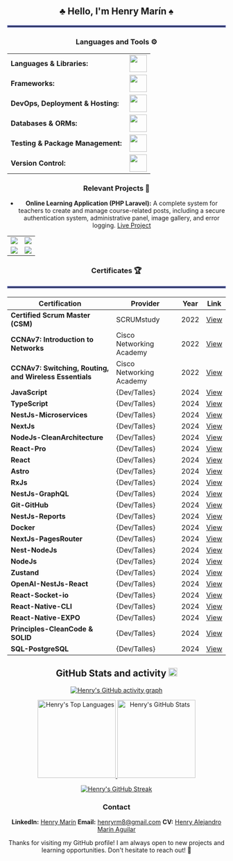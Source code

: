 <div align="center">

## ♣️ Hello, I'm Henry Marín ♠️

<hr style="border: 2px solid #4c569e; margin: 20px 0;">

<h3 align="center">Languages and Tools ⚙️</h3>

<table>
    <tr>
        <td style="font-weight: bold; padding-right: 10px; vertical-align: center;">Languages & Libraries:</td>
        <td><img height="40" src="https://skillicons.dev/icons?i=js,ts,cs,php,graphql,html,css,reactivex,bootstrap,tailwind"/></td>
    </tr>
    <tr>
        <td style="font-weight: bold; padding-right: 10px; vertical-align: center;">Frameworks:</td>
        <td><img height="40" src="https://skillicons.dev/icons?i=nodejs,nestjs,express,react,nextjs,dotnet,laravel,astro"/></td>
    </tr>
    <tr>
        <td style="font-weight: bold; padding-right: 10px; vertical-align: center;">DevOps, Deployment & Hosting:</td>
        <td><img height="40" src="https://skillicons.dev/icons?i=docker,kubernetes,cloudflare,maven,vercel,netlify"/></td>
    </tr>
    <tr>
        <td style="font-weight: bold; padding-right: 10px; vertical-align: center;">Databases & ORMs:</td>
        <td><img height="40" src="https://skillicons.dev/icons?i=mysql,prisma,supabase,mongodb,firebase"/></td>
    </tr>
    <tr>
        <td style="font-weight: bold; padding-right: 10px; vertical-align: center;">Testing & Package Management:</td>
        <td><img height="40" src="https://skillicons.dev/icons?i=selenium,jest,postman,npm"/></td>
    </tr>
    <tr>
        <td style="font-weight: bold; padding-right: 10px; vertical-align: center;">Version Control:</td>
        <td><img height="40" src="https://skillicons.dev/icons?i=git,github"/></td>
    </tr>
</table>

<div align="center">

### Relevant Projects 🚀

- **Online Learning Application (PHP Laravel):** A complete system for teachers to create and manage course-related posts, including a secure authentication system, administrative panel, image gallery, and error logging. [Live Project](https://liceo-san-antonio.com/)

<table>
  <tr>
    <td>
      <a href="https://github.com/Xpronoob/Ecommerce-API">
        <img src="https://github-readme-stats.vercel.app/api/pin/?username=Xpronoob&repo=Ecommerce-API&theme=merko&border_color=599200">
      </a>
    </td>
    <td>
      <a href="https://github.com/HenryM8/Javascript">
        <img src="https://github-readme-stats.vercel.app/api/pin/?username=HenryM8&repo=Javascript&theme=merko&border_color=599200">
      </a>
    </td>
  </tr>
  <tr>
    <td>
      <a href="https://github.com/HenryM8/C-Sharp-API-of-the-Full-Stack-project">
        <img src="https://github-readme-stats.vercel.app/api/pin/?username=HenryM8&repo=C-Sharp-API-of-the-Full-Stack-project&theme=merko&border_color=599200">
      </a>
    </td>
    <td>
      <a href="https://github.com/HenryM8/C-Sharp-Web-of-the-Full-Stack-project">
        <img src="https://github-readme-stats.vercel.app/api/pin/?username=HenryM8&repo=C-Sharp-Web-of-the-Full-Stack-project&theme=merko&border_color=599200">
      </a>
    </td>
  </tr>
</table>

<div align="center">

### Certificates 🏆

<hr style="border: 2px solid #4c569e; margin: 20px 0;">

<div align="center">

| Certification | Provider | Year | Link |
|---------------|----------|------|------|
| **Certified Scrum Master (CSM)** | SCRUMstudy | 2022 | [View](https://drive.google.com/file/d/1fzjIyJ3WyhWPK9wbOwG6a2jv9SA7o-N-/view?usp=drive_link) |
| **CCNAv7: Introduction to Networks** | Cisco Networking Academy | 2022 | [View](https://drive.google.com/file/d/1wSXg5knElG0so_ToR6jlnugZJExY8tMs/view) |
| **CCNAv7: Switching, Routing, and Wireless Essentials** | Cisco Networking Academy | 2022 | [View](https://drive.google.com/file/d/1m_plv_5fXz6l5H3hpURxnT52fxXeqJZp/view) |
| **JavaScript** | {Dev/Talles} | 2024 | [View](https://drive.google.com/file/d/1Cu8BM5XA316S3XyReqZ4FXhZA2wI4Qii/view?usp=sharing) |
| **TypeScript** | {Dev/Talles} | 2024 | [View](https://drive.google.com/file/d/1wr9M1buD88Q7BDRCp0FC65tkz3wXUXAL/view?usp=sharing) |
| **NestJs-Microservices** | {Dev/Talles} | 2024 | [View](https://drive.google.com/file/d/1APDYi0F71oq5kTA7y2BT5bamX7bXuod3/view?usp=sharing) |
| **NextJs** | {Dev/Talles} | 2024 | [View](https://drive.google.com/file/d/1ZwtTrm9yXqbY2IH9AP5RIMEo3Vp4O1vp/view?usp=sharing) |
| **NodeJs-CleanArchitecture** | {Dev/Talles} | 2024 | [View](https://drive.google.com/file/d/1CmKC-esHVgV0tCosxZY3lVHrpNMX3Msj/view?usp=sharing) |
| **React-Pro** | {Dev/Talles} | 2024 | [View](https://drive.google.com/file/d/11FlNt8hVVUFRXB-zYBwXnuWxWZ1uMMjj/view?usp=sharing) |
| **React** | {Dev/Talles} | 2024 | [View](https://drive.google.com/file/d/1TKxBZ9-PU5lMs0rXDs-4IPiO7x3iQXCY/view?usp=sharing) |
| **Astro** | {Dev/Talles} | 2024 | [View](https://drive.google.com/file/d/1PryypYTe1BMIrdlLqpA0bmybbN8hVAUR/view?usp=sharing) |
| **RxJs** | {Dev/Talles} | 2024 | [View](https://drive.google.com/file/d/1IcCEv2mMaWGcHAHCyMVlyI5SnX7CDxmJ/view?usp=sharing) |
| **NestJs-GraphQL** | {Dev/Talles} | 2024 | [View](https://drive.google.com/file/d/13PK2N_Tzp-ZHaF1A8PqQmXiMX0rksTA-/view?usp=sharing) |
| **Git-GitHub** | {Dev/Talles} | 2024 | [View](https://drive.google.com/file/d/134O_NKDmimg9ApzpgqXTISFjM9mcV2Oq/view?usp=sharing) |
| **NestJs-Reports** | {Dev/Talles} | 2024 | [View](https://drive.google.com/file/d/1IRuUWwHk9YBz_e6ytTOTJWgjgVIssQ2c/view?usp=sharing) |
| **Docker** | {Dev/Talles} | 2024 | [View](https://drive.google.com/file/d/1UqHskAUAke-1Nrp6ZlUB-NumaCJ6ag_b/view?usp=sharing) |
| **NextJs-PagesRouter** | {Dev/Talles} | 2024 | [View](https://drive.google.com/file/d/1VCk8CQqa0oTyQpSbsumm8e6KMLG7H35T/view?usp=sharing) |
| **Nest-NodeJs** | {Dev/Talles} | 2024 | [View](https://drive.google.com/file/d/16P9EPOyE1PjWnm-BSt4N_yKsn-6-2fAq/view?usp=sharing) |
| **NodeJs** | {Dev/Talles} | 2024 | [View](https://drive.google.com/file/d/1f-zbXEpZwvRfyIMsm3u1bAlx-eT6kvq8/view?usp=sharing) |
| **Zustand** | {Dev/Talles} | 2024 | [View](https://drive.google.com/file/d/1KtQv7asIawad2abPSBAJz6dPWm1QuwW_/view?usp=sharing) |
| **OpenAI-NestJs-React** | {Dev/Talles} | 2024 | [View](https://drive.google.com/file/d/1mNGzKpsjpH5xgqeyDxdftUTtenCExW3D/view?usp=sharing) |
| **React-Socket-io** | {Dev/Talles} | 2024 | [View](https://drive.google.com/file/d/1UffrFdsJS2Bko6sIxq9MrINe35W5f2W4/view?usp=sharing) |
| **React-Native-CLI** | {Dev/Talles} | 2024 | [View](https://drive.google.com/file/d/1YsTjJZWynsRW7dXo66V6f7nG1ySOurnq/view?usp=sharing) |
| **React-Native-EXPO** | {Dev/Talles} | 2024 | [View](https://drive.google.com/file/d/1JSxiQ1WRrPR0CmAWj-EmwQS8lXkv8PjK/view?usp=sharing) |
| **Principles-CleanCode & SOLID** | {Dev/Talles} | 2024 | [View](https://drive.google.com/file/d/1g4iYEEM95wwYrTvySiDSgf5eglajPvde/view?usp=sharing) |
| **SQL-PostgreSQL** | {Dev/Talles} | 2024 | [View](https://drive.google.com/file/d/1q7eDF--NPjCdUoBv_dC2mtVNoS_MITAP/view?usp=sharing) |

</div>
 

<div align="center">

## GitHub Stats and activity <img src="https://img.icons8.com/ios-glyphs/30/000000/github.png" alt="GitHub Icon" width="20" height="20">
  
<!-- Activity Graph -->
[![Henry's GitHub activity graph](https://github-readme-activity-graph.vercel.app/graph?username=HenryM8&bg_color=100f0f&color=4c5e9e&line=4c569e&point=403e41&area=true&hide_border=true)](https://github.com/ashutosh00710/github-readme-activity-graph)

<!-- Stats and Top Languages -->
<div align="center">
  <a href="https://github.com/HenryM8">
    <img height="180em" src="https://github-readme-stats.vercel.app/api/top-langs?username=HenryM8&show_icons=true&locale=en&layout=compact&theme=tokyonight" alt="Henry's Top Languages"/>
    <img height="180em" src="https://github-readme-stats.vercel.app/api?username=HenryM8&show_icons=true&locale=en&layout=compact&theme=tokyonight" alt="Henry's GitHub Stats"/>
  </a>
</div>

<!-- Streak Stats -->
<p align="center">
  <a href="https://github.com/HenryM8">
    <img src="https://github-readme-streak-stats.herokuapp.com/?user=HenryM8&theme=tokyonight" alt="Henry's GitHub Streak" />
  </a>
</p>

### Contact
 **LinkedIn:** [Henry Marín](https://www.linkedin.com/in/henry-marin8/)
 **Email:** [henryrm8@gmail.com](mailto:henryrm8@gmail.com)
 **CV:** [Henry Alejandro Marín Aguilar](https://drive.google.com/file/d/1v4tsMkhQAwK97mQ4sFuQapM_JmJjygQX/view?usp=sharing)

Thanks for visiting my GitHub profile! I am always open to new projects and learning opportunities. Don't hesitate to reach out! 💬

</div>

